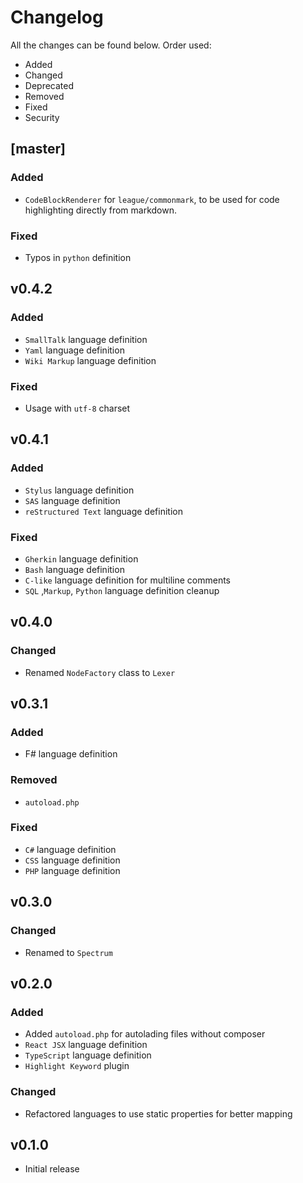 # Changelog

All the changes can be found below. Order used:
 - Added
 - Changed
 - Deprecated
 - Removed
 - Fixed
 - Security

## [master]

### Added
- `CodeBlockRenderer` for `league/commonmark`, to be used for code highlighting directly from markdown.

### Fixed
- Typos in `python` definition

## v0.4.2

### Added
- `SmallTalk` language definition
- `Yaml` language definition
- `Wiki Markup` language definition

### Fixed
- Usage with `utf-8` charset

## v0.4.1

### Added
- `Stylus` language definition
- `SAS` language definition
- `reStructured Text` language definition

### Fixed
- `Gherkin` language definition
- `Bash` language definition
- `C-like` language definition for multiline comments
- `SQL` ,`Markup`, `Python` language definition cleanup

## v0.4.0

### Changed
 - Renamed `NodeFactory` class to `Lexer`

## v0.3.1
### Added
 - F# language definition

### Removed
- `autoload.php`

### Fixed
 - `C#` language definition
 - `CSS` language definition
 - `PHP` language definition

## v0.3.0

### Changed
- Renamed to `Spectrum`

## v0.2.0

### Added
- Added `autoload.php` for autolading files without composer
- `React JSX` language definition
- `TypeScript` language definition
- `Highlight Keyword` plugin

### Changed
- Refactored languages to use static properties for better mapping

## v0.1.0
- Initial release
